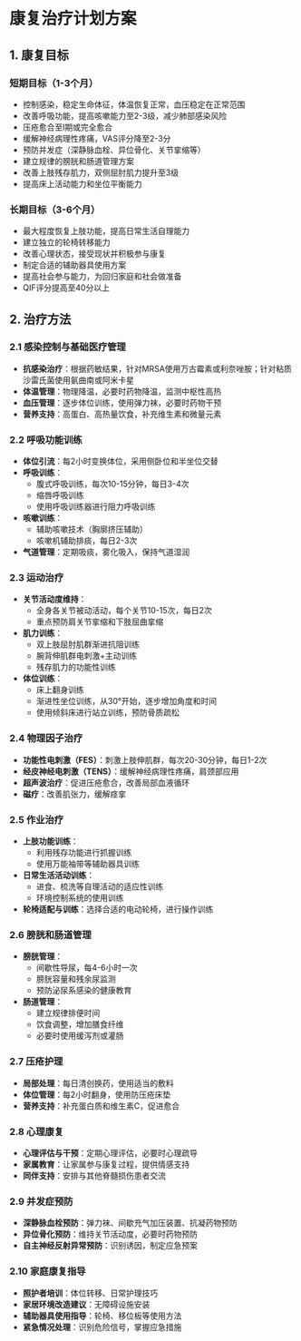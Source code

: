 # 康复治疗计划方案

## 1. 康复目标

### 短期目标（1-3个月）
- 控制感染，稳定生命体征，体温恢复正常，血压稳定在正常范围
- 改善呼吸功能，提高咳嗽能力至2-3级，减少肺部感染风险
- 压疮愈合至I期或完全愈合
- 缓解神经病理性疼痛，VAS评分降至2-3分
- 预防并发症（深静脉血栓、异位骨化、关节挛缩等）
- 建立规律的膀胱和肠道管理方案
- 改善上肢残存肌力，双侧屈肘肌力提升至3级
- 提高床上活动能力和坐位平衡能力

### 长期目标（3-6个月）
- 最大程度恢复上肢功能，提高日常生活自理能力
- 建立独立的轮椅转移能力
- 改善心理状态，接受现状并积极参与康复
- 制定合适的辅助器具使用方案
- 提高社会参与能力，为回归家庭和社会做准备
- QIF评分提高至40分以上

## 2. 治疗方法

### 2.1 感染控制与基础医疗管理
- **抗感染治疗**：根据药敏结果，针对MRSA使用万古霉素或利奈唑胺；针对粘质沙雷氏菌使用氨曲南或阿米卡星
- **体温管理**：物理降温，必要时药物降温，监测中枢性高热
- **血压管理**：逐步体位训练，使用弹力袜，必要时药物干预
- **营养支持**：高蛋白、高热量饮食，补充维生素和微量元素

### 2.2 呼吸功能训练
- **体位引流**：每2小时变换体位，采用侧卧位和半坐位交替
- **呼吸训练**：
  - 腹式呼吸训练，每次10-15分钟，每日3-4次
  - 缩唇呼吸训练
  - 使用呼吸训练器进行阻力呼吸训练
- **咳嗽训练**：
  - 辅助咳嗽技术（胸廓挤压辅助）
  - 咳嗽机辅助排痰，每日2-3次
- **气道管理**：定期吸痰，雾化吸入，保持气道湿润

### 2.3 运动治疗
- **关节活动度维持**：
  - 全身各关节被动活动，每个关节10-15次，每日2次
  - 重点预防肩关节挛缩和下肢屈曲挛缩
- **肌力训练**：
  - 双上肢屈肘肌群渐进抗阻训练
  - 腕背伸肌群电刺激+主动训练
  - 残存肌力的功能性训练
- **体位训练**：
  - 床上翻身训练
  - 渐进性坐位训练，从30°开始，逐步增加角度和时间
  - 使用倾斜床进行站立训练，预防骨质疏松

### 2.4 物理因子治疗
- **功能性电刺激（FES）**：刺激上肢伸肌群，每次20-30分钟，每日1-2次
- **经皮神经电刺激（TENS）**：缓解神经病理性疼痛，肩颈部应用
- **超声波治疗**：促进压疮愈合，改善局部血液循环
- **磁疗**：改善肌张力，缓解痉挛

### 2.5 作业治疗
- **上肢功能训练**：
  - 利用残存功能进行抓握训练
  - 使用万能袖带等辅助器具训练
- **日常生活活动训练**：
  - 进食、梳洗等自理活动的适应性训练
  - 环境控制系统的使用训练
- **轮椅适配与训练**：选择合适的电动轮椅，进行操作训练

### 2.6 膀胱和肠道管理
- **膀胱管理**：
  - 间歇性导尿，每4-6小时一次
  - 膀胱容量和残余尿监测
  - 预防泌尿系感染的健康教育
- **肠道管理**：
  - 建立规律排便时间
  - 饮食调整，增加膳食纤维
  - 必要时使用缓泻剂或灌肠

### 2.7 压疮护理
- **局部处理**：每日清创换药，使用适当的敷料
- **体位管理**：每2小时翻身，使用防压疮床垫
- **营养支持**：补充蛋白质和维生素C，促进愈合

### 2.8 心理康复
- **心理评估与干预**：定期心理评估，必要时心理疏导
- **家属教育**：让家属参与康复过程，提供情感支持
- **同伴支持**：安排与其他脊髓损伤患者交流

### 2.9 并发症预防
- **深静脉血栓预防**：弹力袜、间歇充气加压装置、抗凝药物预防
- **异位骨化预防**：维持关节活动度，必要时药物预防
- **自主神经反射异常预防**：识别诱因，制定应急预案

### 2.10 家庭康复指导
- **照护者培训**：体位转移、日常护理技巧
- **家居环境改造建议**：无障碍设施安装
- **辅助器具使用指导**：轮椅、移位板等使用方法
- **紧急情况处理**：识别危险信号，掌握应急措施